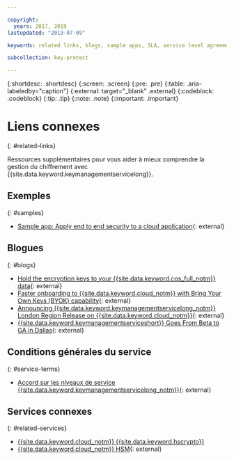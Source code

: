 ```yaml
---

copyright:
  years: 2017, 2019
lastupdated: "2019-07-09"

keywords: related links, blogs, sample apps, SLA, service level agreement

subcollection: key-protect

---
```


{:shortdesc: .shortdesc}
{:screen: .screen}
{:pre: .pre}
{:table: .aria-labeledby="caption"}
{:external: target="_blank" .external}
{:codeblock: .codeblock}
{:tip: .tip}
{:note: .note}
{:important: .important}

# Liens connexes
{: #related-links}

Ressources supplémentaires pour vous aider à mieux comprendre la gestion du chiffrement avec {{site.data.keyword.keymanagementservicelong}}.

## Exemples
{: #samples}

- [Sample app: Apply end to end security to a cloud application](https://github.com/IBM-Cloud/secure-file-storage){: external}

## Blogues
{: #blogs}

- [Hold the encryption keys to your {{site.data.keyword.cos_full_notm}} data](https://www.ibm.com/w3-techblog/use-cases/2018/06/encryption-keys-cloud-object-storage/){: external}
- [Faster onboarding to {{site.data.keyword.cloud_notm}} with Bring Your Own Keys (BYOK) capability](https://www.ibm.com/w3-techblog/security/2018/06/byok-key-protect/){: external}
- [Announcing {{site.data.keyword.keymanagementservicelong_notm}} London Region Release on {{site.data.keyword.cloud_notm}}](https://www.ibm.com/blogs/bluemix/2017/12/announcing-ibm-key-protect-london-region-release-ibm-cloud/){: external}
- [{{site.data.keyword.keymanagementserviceshort}} Goes From Beta to GA in Dallas](https://www.ibm.com/blogs/bluemix/2016/12/dallas-key-protect-ga/){: external}

## Conditions générales du service
{: #service-terms}

- [Accord sur les niveaux de service {{site.data.keyword.keymanagementservicelong_notm}}](https://www.ibm.com/software/sla/sladb.nsf/sla/bm-7603-02){: external}

## Services connexes
{: #related-services}

- [{{site.data.keyword.cloud_notm}} {{site.data.keyword.hscrypto}}](/docs/services/hs-crypto?topic=hs-crypto-get-started)
- [{{site.data.keyword.cloud_notm}} HSM](https://www.ibm.com/cloud/hardware-security-module){: external}

